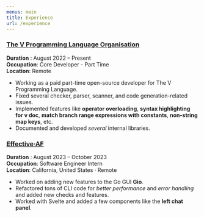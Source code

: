```yaml
---
menus: main
title: Experience
url: /experience
---
```


### [The V Programming Language Organisation](https://vlang.io/)

**Duration** : August 2022 – Present  
**Occupation**: Core Developer - Part Time  
**Location**: Remote

- Working as a paid part-time open-source developer for The V Programming Language.
- Fixed several checker, parser, scanner, and code generation-related issues.
- Implemented features like **operator overloading**, **syntax highlighting for v doc**, **match branch range expressions with constants**, **non-string map keys**, etc.
- Documented and developed _several_ internal libraries.

### [Effective·AF](https://effective.af/)

**Duration** : August 2023 – October 2023  
**Occupation**: Software Engineer Intern  
**Location**: California, United States · Remote  

- Worked on adding new features to the Go GUI **Gio**.
- Refactored tons of CLI code for _better performance_ and _error handling_ and added new checks and features.
- Worked with Svelte and added a few components like the **left chat panel**.
